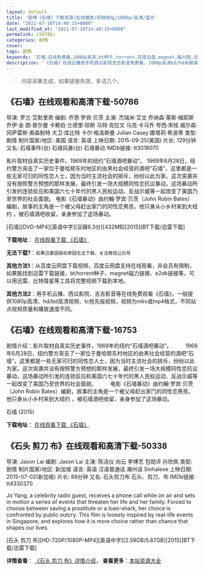 ```yaml
---
layout: default
title: '剧情《石墙》下载资源/在线播放/视频地址/1080p/高清/蓝光'
date: "2021-07-10T14:40:15+0800"
last_modified_at: "2021-07-10T14:40:15+0800"
permalink: /50786/
categories: 剧情
cover:
tags: 剧情
keywords: '石墙,在线免费看,1080p高清,bt种子,torrent,百度云盘,magnet,磁力链,迅雷下载资源'
description: '《石墙》在线云播放手机西瓜影院吉吉影音免费看，1080p高清bd/hd未删减完整版和tc抢先枪版，mkv/mp4格式，附带bt/torrent种子、magnet/磁力链、百度云盘、网盘资源迅雷下载链接'
---
```


>内容采集生成，如果链接失效，多试几个。


## 《石墙》在线观看和高清下载-50786

导演: 罗兰·艾默里奇 编剧: 乔恩·罗宾·贝茨 主演: 杰瑞米·艾文 乔纳森·莱斯·梅耶斯 乔伊·金 朗·普尔曼 卡赖伯·兰德里·琼斯 马特·克拉文 马克·卡马乔 夸西·宋桂 威尔森·冈萨雷斯·奥森耐特 大卫·库比特 卡尔·格洛斯曼 Julian Casey 娜塔莉·希波蒂 类型: 剧情 制片国家/地区: 美国 语言: 英语 上映日期: 2015-09-25(美国) 片长: 129分钟 又名: 石墙事件(台) 石墙风暴(台) 石墙暴动 IMDb链接: tt3018070

影片取材自真实历史事件，1969年的纽约“石墙酒吧暴动”。 1969年6月28日，纽约警方突击了一家位于曼哈顿东村地区的由黑社会经营的酒吧“石墙”，这里都是一些无家可归的同性恋人士，因为当时主流社会的排斥，纷纷以此为家。这次突袭并没有按照警方预想的那样发展，最终引发一场大规模同性恋抗议暴动，这场暴动所引发的连锁反应和美国六七十年代的黑人民权运动、反战示威等一起改变了美国乃至世界的社会面貌。 电影《石墙暴动》由约翰·罗宾·贝茨（John Robin Bates）编剧，故事的主角是一个被父母赶出家门的同性恋男孩，他只身从小乡村来到大纽约 ，被石墙酒吧收留，亲身参加了这场暴动。


[石墙][DVD-MP4][英语中字][豆瓣6.3分][432MB][2015][BT下载/迅雷下载]

**下载地址**： [在线观看下载 《石墙》](https://www.btdx8.com/torrent/stonewall_2015.html) 


**无法下载?**：`如果迅雷因版权原因无法下载，关注微信公众号 `

**其他方法1**：从百度云网盘下载视频，百度云网盘支持在线观看，非会员有限制，如果能找到迅雷下载链接、bt/torrent种子、magnet磁力链接、e2dk链接等，可以用迅雷、比特彗星等工具将完整视频下载到本地。

**其他方法2**：用手机云播、西瓜影院、吉吉影音等在线免费观看《石墙》，一般提供1080p高清、hd/bd高清视频、tc抢先版视频，视频为mkv或mp4格式，不同站点视频质量和播放速度不同。


## 《石墙》在线观看和高清下载-16753

剧情介绍：影片取材自真实历史事件，1969年的纽约“石墙酒吧暴动”。  　　1969年6月28日，纽约警方突击了一家位于曼哈顿东村地区的由黑社会经营的酒吧“石墙”，这里都是一些无家可归的同性恋人士，因为当时主流社会的排斥，纷纷以此为家。这次突袭并没有按照警方预想的那样发展，最终引发一场大规模同性恋抗议暴动，这场暴动所引发的连锁反应和美国六七十年代的黑人民权运动、反战示威等一起改变了美国乃至世界的社会面貌。  　　电影《石墙暴动》由约翰·罗宾·贝茨（John Robin Bates）编剧，故事的主角是一个被父母赶出家门的同性恋男孩，他只身从小乡村来到大纽约 ，被石墙酒吧收留，亲身参加了这场暴动。


石墙 (2015)

**下载地址**： [在线观看下载 《石墙》](https://www.btbtdy.me/btdy/dy3903.html) 


## 《石头 剪刀 布》在线观看和高清下载-50338

导演: Jason Lai 编剧: Jason Lai 主演: 陈洁仪 向云 李博艺 包勋评 孙欣佩 类型: 剧情 制片国家/地区: 新加坡 语言: 英语 汉语普通话 潮州话 Sinhalese 上映日期: 2015-07-02(新加坡) 片长: 88分钟 又名: 石头剪刀布 石头、剪刀、布 IMDb链接: tt4330370

Jo Yang, a celebrity radio guest, receives a phone call while on air and sets in motion a series of events that threaten her life and her family. Forced to choose between saving a prostitute or a loan-shark, her choice is confronted by public outcry. This film is loosely inspired by real-life events in Singapore, and explores how it is more choice rather than chance that shapes our lives.


[石头 剪刀 布][HD-720P/1080P-MP4][英语中字][2.59GB/5.87GB][2015][BT下载/迅雷下载]

**详情查看**： [《石头 剪刀 布》详情介绍](/movie/50338/)， **查看更多**：[本站资源大全](/movie/t/all/)


